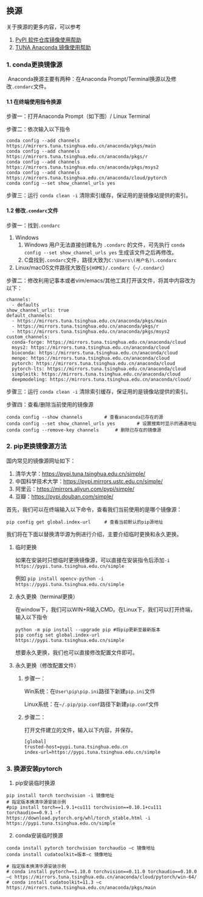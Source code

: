 ## 换源

关于换源的更多内容，可以参考

1. [PyPI 软件仓库镜像使用帮助](https://help.mirrors.cernet.edu.cn/pypi/)
2. [TUNA Anaconda 镜像使用帮助](https://mirrors.tuna.tsinghua.edu.cn/help/anaconda/)

### 1. conda更换镜像源

​	Anaconda换源主要有两种：在Anaconda Prompt/Terminal换源以及修改`.condarc`文件。

#### 1.1 在终端使用指令换源

步骤一：打开Anaconda Prompt（如下图）/ Linux Terminal

步骤二：依次输入以下指令

```
conda config --add channels https://mirrors.tuna.tsinghua.edu.cn/anaconda/pkgs/main
conda config --add channels https://mirrors.tuna.tsinghua.edu.cn/anaconda/pkgs/r
conda config --add channels https://mirrors.tuna.tsinghua.edu.cn/anaconda/pkgs/msys2
conda config --add channels https://mirrors.tuna.tsinghua.edu.cn/anaconda/cloud/pytorch
conda config --set show_channel_urls yes
```

步骤三：运行 `conda clean -i` 清除索引缓存，保证用的是镜像站提供的索引。

#### 1.2 修改`.condarc`文件

步骤一：找到`.condarc`

1. Windows
   1. Windows 用户无法直接创建名为 `.condarc` 的文件，可先执行 `conda config --set show_channel_urls yes` 生成该文件之后再修改。
   2. C盘找到`.condarc`文件，路径大致为`C:\Users\(用户名)\.condarc`
2. Linux/macOS文件路径大致在`${HOME}/.condarc`（`~/.condarc`）

步骤二：修改利用记事本或者vim/emacs/其他工具打开该文件，将其中内容改为以下：

```
channels:
  - defaults
show_channel_urls: true
default_channels:
  - https://mirrors.tuna.tsinghua.edu.cn/anaconda/pkgs/main
  - https://mirrors.tuna.tsinghua.edu.cn/anaconda/pkgs/r
  - https://mirrors.tuna.tsinghua.edu.cn/anaconda/pkgs/msys2
custom_channels:
  conda-forge: https://mirrors.tuna.tsinghua.edu.cn/anaconda/cloud
  msys2: https://mirrors.tuna.tsinghua.edu.cn/anaconda/cloud
  bioconda: https://mirrors.tuna.tsinghua.edu.cn/anaconda/cloud
  menpo: https://mirrors.tuna.tsinghua.edu.cn/anaconda/cloud
  pytorch: https://mirrors.tuna.tsinghua.edu.cn/anaconda/cloud
  pytorch-lts: https://mirrors.tuna.tsinghua.edu.cn/anaconda/cloud
  simpleitk: https://mirrors.tuna.tsinghua.edu.cn/anaconda/cloud
  deepmodeling: https://mirrors.tuna.tsinghua.edu.cn/anaconda/cloud/
```

步骤三：运行 `conda clean -i` 清除索引缓存，保证用的是镜像站提供的索引。

步骤四：查看/删除当前使用的镜像源

```
conda config --show channels		# 查看anaconda已存在的源
conda config --set show_channel_urls yes		# 设置搜索时显示的通道地址
conda config --remove-key channels		# 删除已存在的镜像源
```



### 2. pip更换镜像源方法

国内常见的镜像源网址如下：

1. 清华大学：https://pypi.tuna.tsinghua.edu.cn/simple/
2. 中国科学技术大学：https://pypi.mirrors.ustc.edu.cn/simple/
3. 阿里云：https://mirrors.aliyun.com/pypi/simple/
4. 豆瓣：https://pypi.douban.com/simple/

首先，我们可以在终端输入以下命令，查看我们当前使用的是哪个镜像源：

```shell
pip config get global.index-url		# 查看当前默认的pip源地址
```

我们将在下面以替换清华源为例进行介绍，主要介绍临时更换和永久更换。

1. 临时更换

   如果在安装时只想临时更换镜像源，可以直接在安装指令后添加`-i https://pypi.tuna.tsinghua.edu.cn/simple`

   例如 `pip install opencv-python -i https://pypi.tuna.tsinghua.edu.cn/simple`

2. 永久更换（terminal更换）

   在window下，我们可以WIN+R输入CMD。在Linux下，我们可以打开终端，输入以下指令

   ```shell
   python -m pip install --upgrade pip #将pip更新至最新版本
   pip config set global.index-url https://pypi.tuna.tsinghua.edu.cn/simple
   ```

   想要永久更换，我们也可以直接修改配置文件即可。

3. 永久更换（修改配置文件）

   1. 步骤一：

      Win系统：在`User\pip\pip.ini`路径下新建`pip.ini`文件

      Linux系统：在`~/.pip/pip.conf`路径下新建`pip.conf`文件

   2. 步骤二：

      打开文件建立的文件，输入以下内容，并保存。

      ```shell
      [global]
      trusted-host=pypi.tuna.tsinghua.edu.cn
      index-url=https://pypi.tuna.tsinghua.edu.cn/simple
      ```



### 3. 换源安装pytorch

1. pip安装临时换源

```shell
pip install torch torchvision -i 镜像地址
# 指定版本换清华源安装示例
#pip install torch==1.9.1+cu111 torchvision==0.10.1+cu111 torchaudio==0.9.1 -f https://download.pytorch.org/whl/torch_stable.html -i https://pypi.tuna.tsinghua.edu.cn/simple
```

2. conda安装临时换源

```shell
conda install pytorch torchvision torchaudio –c 镜像地址
conda install cudatoolkit=版本–c 镜像地址

# 指定版本换清华源安装示例
# conda install pytorch==1.10.0 torchvision==0.11.0 torchaudio==0.10.0 –c https://mirrors.tuna.tsinghua.edu.cn/anaconda/cloud/pytorch/win-64/
# conda install cudatoolkit=11.3 –c https://mirrors.tuna.tsinghua.edu.cn/anaconda/pkgs/main
```





